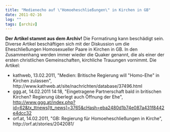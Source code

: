 ```yaml
---
title: "Medienecho auf \"Homoeheschließungen\" in Kirchen in GB"
date: 2011-02-16
log: ""
tags: [archiv]
---
```

**Der Artikel stammt aus dem Archiv!** Die Formatirung kann beschädigt sein.
Diverse Artikel besch&auml;ftigen sich mit der Diskussion um die Eheschlie&szlig;ungen Homosexueller Paare in Kirchen in GB. In den Zusammenhang werden immer wieder die Quaker genannt, die als einer der ersten christlichen Gemeinschaften, kirchliche Trauungen vornimmt. Die Artikel:
<ul>
    <li>kathweb, 13.02.2011, &quot;Medien: Britische Regierung will &quot;Homo-Ehe&quot; in Kirchen zulassen&quot;,  http://www.kathweb.at/site/nachrichten/database/37496.html</li>
    <li>ggg.at, 14.02.2011 14:18, &quot;Eingetragene Partnerschaft bald in britischen Kirchen? Regierung &uuml;berlegt auch &Ouml;ffnung der Ehe&quot;, <a href="http://www.ggg.at/index.php?id=62&amp;tx_ttnews[tt_news]=3765&amp;cHash=eba2480d1b74e087a431f8442e4dcc32">http://www.ggg.at/index.php?id=62&amp;tx_ttnews[tt_news]=3765&amp;cHash=eba2480d1b74e087a431f8442e4dcc32</a></li>
    <li>orf.at, 14.02.2011, &quot;GB: Regierung f&uuml;r Homoeheschlie&szlig;ungen in Kirche&quot;,  http://orf.at/stories/2042081/</li>
</ul>
